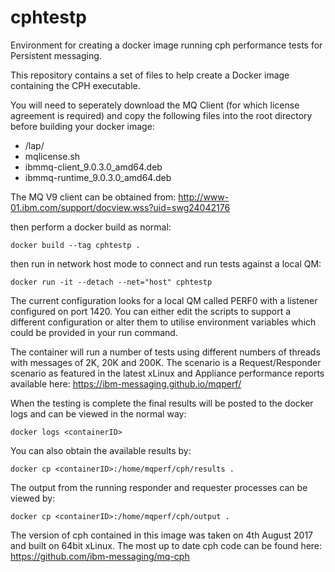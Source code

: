# cphtestp
Environment for creating a docker image running cph performance tests for Persistent messaging.

This repository contains a set of files to help create a Docker image containing the CPH executable.

You will need to seperately download the MQ Client (for which license agreement is required) and copy the following files into the root directory before building your docker image:
* /lap/
*  mqlicense.sh
*  ibmmq-client_9.0.3.0_amd64.deb
*  ibmmq-runtime_9.0.3.0_amd64.deb

The MQ V9 client can be obtained from:
http://www-01.ibm.com/support/docview.wss?uid=swg24042176

then perform a docker build as normal:

`docker build --tag cphtestp .`

then run in network host mode to connect and run tests against a local QM:

`docker run -it --detach --net="host" cphtestp`

The current configuration looks for a local QM called PERF0 with a listener configured on port 1420. You can either edit the scripts to support a different configuration or alter them to utilise environment variables which could be provided in your run command.

The container will run a number of tests using different numbers of threads with messages of 2K, 20K and 200K. The scenario is a Request/Responder scenario as featured in the latest xLinux and Appliance performance reports available here:
https://ibm-messaging.github.io/mqperf/

When the testing is complete the final results will be posted to the docker logs and can be viewed in the normal way:

`docker logs <containerID>`

You can also obtain the available results by:

`docker cp <containerID>:/home/mqperf/cph/results .`

The output from the running responder and requester processes can be viewed by:

`docker cp <containerID>:/home/mqperf/cph/output .`

The version of cph contained in this image was taken on 4th August 2017 and built on 64bit xLinux. The most up to date cph code can be found here:
https://github.com/ibm-messaging/mq-cph
